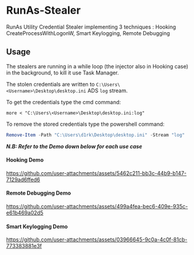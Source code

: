 # RunAs-Stealer
RunAs Utility Credential Stealer implementing 3 techniques : Hooking CreateProcessWithLogonW, Smart Keylogging, Remote Debugging    


## Usage
The stealers are running in a while loop (the injector also in Hooking case) in the background, to kill it use Task Manager.   

The stolen credentials are written to `C:\Users\<Username>\Desktop\desktop.ini` ADS `log` stream.   

To get the credentials type the cmd command:
```shell
more < "C:\Users\<Username>\Desktop\desktop.ini:log"
```
To remove the stored credentials type the powershell command:
```powershell
Remove-Item -Path "C:\Users\d1rk\Desktop\desktop.ini" -Stream "log"
```

***N.B: Refer to the Demo down below for each use case*** 



#### Hooking Demo
https://github.com/user-attachments/assets/5462c211-bb3c-44b9-b147-7129ad6ffed6   

#### Remote Debugging Demo
https://github.com/user-attachments/assets/499a4fea-bec6-409e-935c-e61b469a02d5   

#### Smart Keylogging Demo
https://github.com/user-attachments/assets/03966645-9c0a-4c0f-81cb-773383881e3f   
